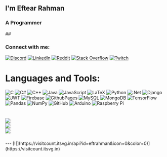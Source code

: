 <h2 align="left">I'm Eftear Rahman</h2>
<h3 align="left">A Programmer</h3>
## 
<h3 align="left">Connect with me:</h3>

[![Discord](https://img.shields.io/badge/Discord-%237289DA.svg?logo=discord&logoColor=white)](https://discord.gg/rinzler_1.41) [![LinkedIn](https://img.shields.io/badge/LinkedIn-%230077B5.svg?logo=linkedin&logoColor=white)](https://linkedin.com/in/eftrahman) [![Reddit](https://img.shields.io/badge/Reddit-%23FF4500.svg?logo=Reddit&logoColor=white)](https://reddit.com/user/eftrahman) [![Stack Overflow](https://img.shields.io/badge/-Stackoverflow-FE7A16?logo=stack-overflow&logoColor=white)](https://stackoverflow.com/users/eftrahman) [![Twitch](https://img.shields.io/badge/Twitch-%239146FF.svg?logo=Twitch&logoColor=white)](https://twitch.tv/eftrahman) 

# Languages and Tools:
![C](https://img.shields.io/badge/c-%2300599C.svg?style=for-the-badge&logo=c&logoColor=white) ![C#](https://img.shields.io/badge/c%23-%23239120.svg?style=for-the-badge&logo=csharp&logoColor=white) ![C++](https://img.shields.io/badge/c++-%2300599C.svg?style=for-the-badge&logo=c%2B%2B&logoColor=white) ![Java](https://img.shields.io/badge/java-%23ED8B00.svg?style=for-the-badge&logo=openjdk&logoColor=white) ![JavaScript](https://img.shields.io/badge/javascript-%23323330.svg?style=for-the-badge&logo=javascript&logoColor=%23F7DF1E) ![LaTeX](https://img.shields.io/badge/latex-%23008080.svg?style=for-the-badge&logo=latex&logoColor=white) ![Python](https://img.shields.io/badge/python-3670A0?style=for-the-badge&logo=python&logoColor=ffdd54) ![.Net](https://img.shields.io/badge/.NET-5C2D91?style=for-the-badge&logo=.net&logoColor=white) ![Django](https://img.shields.io/badge/django-%23092E20.svg?style=for-the-badge&logo=django&logoColor=white) ![JWT](https://img.shields.io/badge/JWT-black?style=for-the-badge&logo=JSON%20web%20tokens) ![Firebase](https://img.shields.io/badge/firebase-a08021?style=for-the-badge&logo=firebase&logoColor=ffcd34) ![GithubPages](https://img.shields.io/badge/github%20pages-121013?style=for-the-badge&logo=github&logoColor=white) ![MySQL](https://img.shields.io/badge/mysql-4479A1.svg?style=for-the-badge&logo=mysql&logoColor=white) ![MongoDB](https://img.shields.io/badge/MongoDB-%234ea94b.svg?style=for-the-badge&logo=mongodb&logoColor=white) ![TensorFlow](https://img.shields.io/badge/TensorFlow-%23FF6F00.svg?style=for-the-badge&logo=TensorFlow&logoColor=white) ![Pandas](https://img.shields.io/badge/pandas-%23150458.svg?style=for-the-badge&logo=pandas&logoColor=white) ![NumPy](https://img.shields.io/badge/numpy-%23013243.svg?style=for-the-badge&logo=numpy&logoColor=white) ![GitHub](https://img.shields.io/badge/github-%23121011.svg?style=for-the-badge&logo=github&logoColor=white) ![Arduino](https://img.shields.io/badge/-Arduino-00979D?style=for-the-badge&logo=Arduino&logoColor=white) ![Raspberry Pi](https://img.shields.io/badge/-RaspberryPi-C51A4A?style=for-the-badge&logo=Raspberry-Pi)
#
![](https://github-readme-stats.vercel.app/api?username=eftrahman&theme=shadow_red&hide_border=true&include_all_commits=false&count_private=false)<br/>
![](https://github-readme-streak-stats.herokuapp.com/?user=eftrahman&theme=shadow_red&hide_border=true)<br/>
![](https://github-readme-stats.vercel.app/api/top-langs/?username=eftrahman&theme=shadow_red&hide_border=true&include_all_commits=false&count_private=false&layout=compact)

###
<!-- ![](https://quotes-github-readme.vercel.app/api?type=horizontal&theme=radical) --!>

---
[![](https://visitcount.itsvg.in/api?id=eftrahman&icon=0&color=0)](https://visitcount.itsvg.in)

<!-- Proudly created with GPRM ( https://gprm.itsvg.in ) -->
